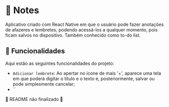 # 📑 Notes 



Aplicativo criado com React Native em que o usuário pode fazer anotações de afazeres e lembretes, podendo acessá-los a qualquer momento, pois ficam salvos no dispositivo. Também conhecido como to-do list.

## 🔨 Funcionalidades

Aqui estão as seguintes funcionalidades do projeto:

- `Adicionar lembrete`: Ao apertar no ícone de mais '+', aparece uma tela em que poderá digitar o título e o texto e, posteriormente, salvar ou pode simplesmente cancelar;
- ``

🚧 README não finalizado 🚧
